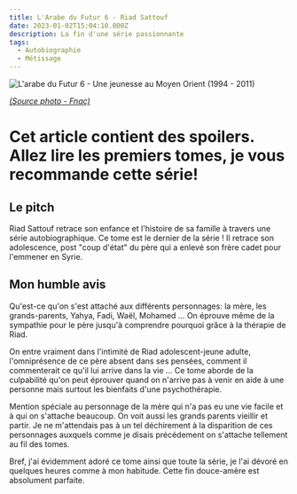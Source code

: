 ```yaml
---
title: L'Arabe du Futur 6 - Riad Sattouf
date: 2023-01-02T15:04:10.000Z
description: La fin d'une série passionnante
tags:
  - Autobiographie
  - Métissage
---
```


![L'arabe du Futur 6 - Une jeunesse au Moyen Orient (1994 - 2011)](https://static.fnac-static.com/multimedia/Images/FR/NR/20/8f/dd/14520096/1540-1/tsp20221210063239/L-Arabe-du-futur-Volume-6.jpg)

_[(Source photo - Fnac)](https://livre.fnac.com/a17154890/L-Arabe-Du-Futur-Tome-6-L-Arabe-du-futur-Volume-6-Riad-Sattouf#omnsearchpos=1)_
# Cet article contient des spoilers. Allez lire les premiers tomes, je vous recommande cette série!
## Le pitch

Riad Sattouf retrace son enfance et l'histoire de sa famille à travers une série autobiographique. Ce tome est le dernier de la série ! Il retrace son adolescence, post "coup d'état" du père qui a enlevé son frère cadet pour l'emmener en Syrie.

## Mon humble avis

Qu'est-ce qu'on s'est attaché aux différents personnages: la mère, les grands-parents, Yahya, Fadi, Waël, Mohamed ... On éprouve même de la sympathie pour le père jusqu'à comprendre pourquoi grâce à la thérapie de Riad.

On entre vraiment dans l'intimité de Riad adolescent-jeune adulte, l'omniprésence de ce père absent dans ses pensées, comment il commenterait ce qu'il lui arrive dans la vie ... Ce tome aborde de la culpabilité qu'on peut éprouver quand on n'arrive pas à venir en aide à une personne mais surtout les bienfaits d'une psychothérapie.

Mention spéciale au personnage de la mère qui n'a pas eu une vie facile et à qui on s'attache beaucoup. On voit aussi les grands parents vieillir et partir. Je ne m'attendais pas à un tel déchirement à la disparition de ces personnages auxquels comme je disais précédement on s'attache tellement au fil des tomes.

Bref, j'ai évidemment adoré ce tome ainsi que toute la série, je l'ai dévoré en quelques heures comme à mon habitude. Cette fin douce-amère est absolument parfaite.
